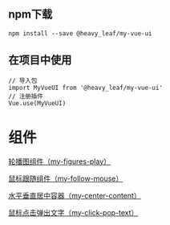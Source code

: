 
## npm下载
```
npm install --save @heavy_leaf/my-vue-ui 
```

## 在项目中使用
```
// 导入包
import MyVueUI from '@heavy_leaf/my-vue-ui'
// 注册插件
Vue.use(MyVueUI)
```

# 组件

<a href="./doc/my-figures-play.md">轮播图组件（my-figures-play）</a>

<a href="./doc/my-follow-mouse.md">鼠标跟随组件（my-follow-mouse）</a>

<a href="./doc/my-center-content.md">水平垂直居中容器（my-center-content）</a>

<a href="./doc/my-click-pop-text.md">鼠标点击弹出文字（my-click-pop-text）</a>
